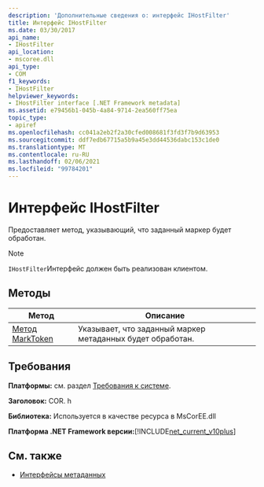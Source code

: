 ```yaml
---
description: 'Дополнительные сведения о: интерфейс IHostFilter'
title: Интерфейс IHostFilter
ms.date: 03/30/2017
api_name:
- IHostFilter
api_location:
- mscoree.dll
api_type:
- COM
f1_keywords:
- IHostFilter
helpviewer_keywords:
- IHostFilter interface [.NET Framework metadata]
ms.assetid: e79456b1-045b-4a84-9714-2ea560ff75ea
topic_type:
- apiref
ms.openlocfilehash: cc041a2eb2f2a30cfed008681f3fd3f7b9d63953
ms.sourcegitcommit: ddf7edb67715a5b9a45e3dd44536dabc153c1de0
ms.translationtype: MT
ms.contentlocale: ru-RU
ms.lasthandoff: 02/06/2021
ms.locfileid: "99784201"
---
```

# <a name="ihostfilter-interface"></a>Интерфейс IHostFilter

Предоставляет метод, указывающий, что заданный маркер будет обработан.  
  
> [!NOTE]
> `IHostFilter`Интерфейс должен быть реализован клиентом.  
  
## <a name="methods"></a>Методы  
  
|Метод|Описание|  
|------------|-----------------|  
|[Метод MarkToken](ihostfilter-marktoken-method.md)|Указывает, что заданный маркер метаданных будет обработан.|  
  
## <a name="requirements"></a>Требования  

 **Платформы:** см. раздел [Требования к системе](../../get-started/system-requirements.md).  
  
 **Заголовок:** COR. h  
  
 **Библиотека:** Используется в качестве ресурса в MsCorEE.dll  
  
 **Платформа .NET Framework версии:**[!INCLUDE[net_current_v10plus](../../../../includes/net-current-v10plus-md.md)]  
  
## <a name="see-also"></a>См. также

- [Интерфейсы метаданных](metadata-interfaces.md)
